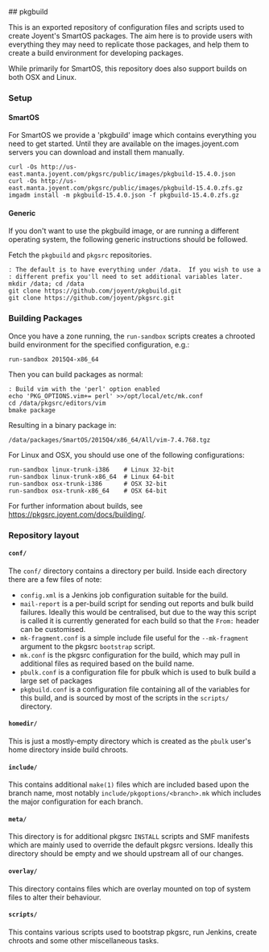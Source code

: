 ## pkgbuild

This is an exported repository of configuration files and scripts used to
create Joyent's SmartOS packages.  The aim here is to provide users with
everything they may need to replicate those packages, and help them to create a
build environment for developing packages.

While primarily for SmartOS, this repository does also support builds on both
OSX and Linux.

### Setup

#### SmartOS

For SmartOS we provide a 'pkgbuild' image which contains everything you need to
get started.  Until they are available on the images.joyent.com servers you can download and install them manually.

```console
curl -Os http://us-east.manta.joyent.com/pkgsrc/public/images/pkgbuild-15.4.0.json
curl -Os http://us-east.manta.joyent.com/pkgsrc/public/images/pkgbuild-15.4.0.zfs.gz
imgadm install -m pkgbuild-15.4.0.json -f pkgbuild-15.4.0.zfs.gz
```

#### Generic

If you don't want to use the pkgbuild image, or are running a different
operating system, the following generic instructions should be followed.

Fetch the `pkgbuild` and `pkgsrc` repositories.

```console
: The default is to have everything under /data.  If you wish to use a
: different prefix you'll need to set additional variables later.
mkdir /data; cd /data
git clone https://github.com/joyent/pkgbuild.git
git clone https://github.com/joyent/pkgsrc.git
```

### Building Packages

Once you have a zone running, the `run-sandbox` scripts creates a chrooted
build environment for the specified configuration, e.g.:

```console
run-sandbox 2015Q4-x86_64
```

Then you can build packages as normal:

```console
: Build vim with the 'perl' option enabled
echo 'PKG_OPTIONS.vim+= perl' >>/opt/local/etc/mk.conf
cd /data/pkgsrc/editors/vim
bmake package
```

Resulting in a binary package in:

```
/data/packages/SmartOS/2015Q4/x86_64/All/vim-7.4.768.tgz
```

For Linux and OSX, you should use one of the following configurations:

```console
run-sandbox linux-trunk-i386    # Linux 32-bit
run-sandbox linux-trunk-x86_64  # Linux 64-bit
run-sandbox osx-trunk-i386      # OSX 32-bit
run-sandbox osx-trunk-x86_64    # OSX 64-bit
```

For further information about builds, see
<https://pkgsrc.joyent.com/docs/building/>.

### Repository layout

#### `conf/`

The `conf/` directory contains a directory per build.  Inside each directory
there are a few files of note:

* `config.xml` is a Jenkins job configuration suitable for the build.
* `mail-report` is a per-build script for sending out reports and bulk build
  failures.  Ideally this would be centralised, but due to the way this script
  is called it is currently generated for each build so that the `From:` header
  can be customised.
* `mk-fragment.conf` is a simple include file useful for the `--mk-fragment`
  argument to the pkgsrc `bootstrap` script.
* `mk.conf` is the pkgsrc configuration for the build, which may pull in
  additional files as required based on the build name.
* `pbulk.conf` is a configuration file for pbulk which is used to bulk build
  a large set of packages
* `pkgbuild.conf` is a configuration file containing all of the variables for
  this build, and is sourced by most of the scripts in the `scripts/`
  directory.

#### `homedir/`

This is just a mostly-empty directory which is created as the `pbulk` user's
home directory inside build chroots.

#### `include/`

This contains additional `make(1)` files which are included based upon the
branch name, most notably `include/pkgoptions/<branch>.mk` which includes the
major configuration for each branch.

#### `meta/`

This directory is for additional pkgsrc `INSTALL` scripts and SMF manifests
which are mainly used to override the default pkgsrc versions.  Ideally this
directory should be empty and we should upstream all of our changes.

#### `overlay/`

This directory contains files which are overlay mounted on top of system files
to alter their behaviour.

#### `scripts/`

This contains various scripts used to bootstrap pkgsrc, run Jenkins, create
chroots and some other miscellaneous tasks.
